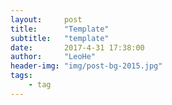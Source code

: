 ```yaml
---
layout:     post
title:      "Template"
subtitle:   "template"
date:       2017-4-31 17:38:00
author:     "LeoHe"
header-img: "img/post-bg-2015.jpg"
tags:
    - tag
---
```


